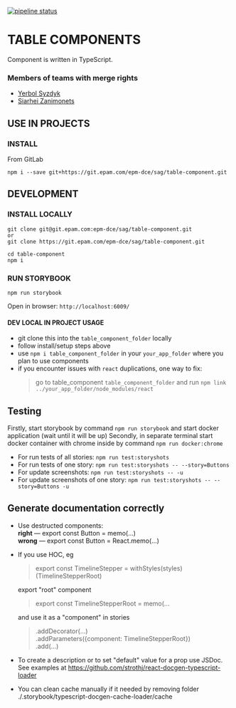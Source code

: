 [![pipeline status](https://git.epam.com/epm-dce/sag/table-component/badges/master/pipeline.svg)](https://git.epam.com/epm-dce/sag/table-component)

# TABLE COMPONENTS

Component is written in TypeScript.

### Members of teams with merge rights

-   [Yerbol Syzdyk](https://telescope.epam.com/who/Yerbol_Syzdyk)
-   [Siarhei Zanimonets](https://telescope.epam.com/who/Siarhei_Zanimonets)

## USE IN PROJECTS

### INSTALL

From GitLab

```
npm i --save git+https://git.epam.com/epm-dce/sag/table-component.git
```


## DEVELOPMENT

### INSTALL LOCALLY

```
git clone git@git.epam.com:epm-dce/sag/table-component.git
or
git clone https://git.epam.com/epm-dce/sag/table-component.git

cd table-component
npm i
```

### RUN STORYBOOK

```
npm run storybook
```

Open in browser: `http://localhost:6009/`

#### DEV LOCAL IN PROJECT USAGE

-   git clone this into the `table_component_folder` locally
-   follow install/setup steps above
-   use `npm i table_component_folder` in your `your_app_folder` where you plan to use components
-   if you encounter issues with `react` duplications, one way to fix:
    > go to table_component `table_component_folder` and run `npm link ../your_app_folder/node_modules/react`

## Testing

Firstly, start storybook by command `npm run storybook` and start docker application (wait until it will be up)
Secondly, in separate terminal start docker container with chrome inside by command `npm run docker:chrome`

-   For run tests of all stories: `npm run test:storyshots`
-   For run tests of one story: `npm run test:storyshots -- --story=Buttons`
-   For update screenshots: `npm run test:storyshots -- -u`
-   For update screenshots of one story: `npm run test:storyshots -- --story=Buttons -u`

## Generate documentation correctly

-   Use destructed components:<br>
    <b>right</b> &mdash; export const Button = memo(...) <br>
    <b>wrong</b> &mdash; export const Button = React.memo(...)
-   If you use HOC, eg

    > export const TimelineStepper = withStyles(styles)(TimelineStepperRoot)

    export "root" component

    > export const TimelineStepperRoot = memo(...

    and use it as a "component" in stories

    > .addDecorator(...)<br>
    > .addParameters({component: TimelineStepperRoot})<br>
    > .add(...)

-   To create a description or to set "default" value for a prop use JSDoc.<br>
    See examples at https://github.com/strothj/react-docgen-typescript-loader
-   You can clean cache manually if it needed by removing folder ./.storybook/typescript-docgen-cache-loader/cache
